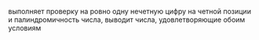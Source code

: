 выполняет проверку на ровно одну нечетную цифру на четной позиции и палиндромичность числа, выводит числа, удовлетворяющие обоим условиям
